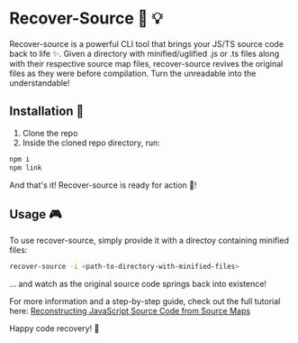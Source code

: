 # Recover-Source :mag_right: :bulb:

Recover-source is a powerful CLI tool that brings your JS/TS source code back to life :sparkles:. Given a directory with minified/uglified .js or .ts files along with their respective source map files, recover-source revives the original files as they were before compilation. Turn the unreadable into the understandable!

## Installation :wrench:
1. Clone the repo
2. Inside the cloned repo directory, run: 
```bash
npm i
npm link
```

And that's it! Recover-source is ready for action :rocket:!

## Usage :video_game: 
To use recover-source, simply provide it with a directoy containing minified files:
```bash
recover-source -i <path-to-directory-with-minified-files>
```

... and watch as the original source code springs back into existence!

For more information and a step-by-step guide, check out the full tutorial here: <a href="https://www.linkedin.com/pulse/reconstructing-javascript-source-code-from-maps-schaffner-bofill">Reconstructing JavaScript Source Code from Source Maps</a>

Happy code recovery! :tada:
